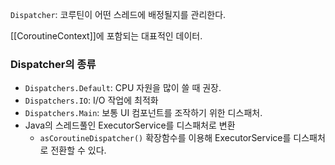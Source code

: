 `Dispatcher`: 코루틴이 어떤 스레드에 배정될지를 관리한다.

[[CoroutineContext]]에 포함되는 대표적인 데이터.
### Dispatcher의 종류

- `Dispatchers.Default`: CPU 자원을 많이 쓸 때 권장.
- `Dispatchers.IO`: I/O 작업에 최적화
- `Dispatchers.Main`: 보통 UI 컴포넌트를 조작하기 위한 디스패처.
- Java의 스레드풀인 ExecutorService를 디스패처로 변환
	- `asCoroutineDispatcher()` 확장함수를 이용해 ExecutorService를 디스패처로 전환할 수 있다.